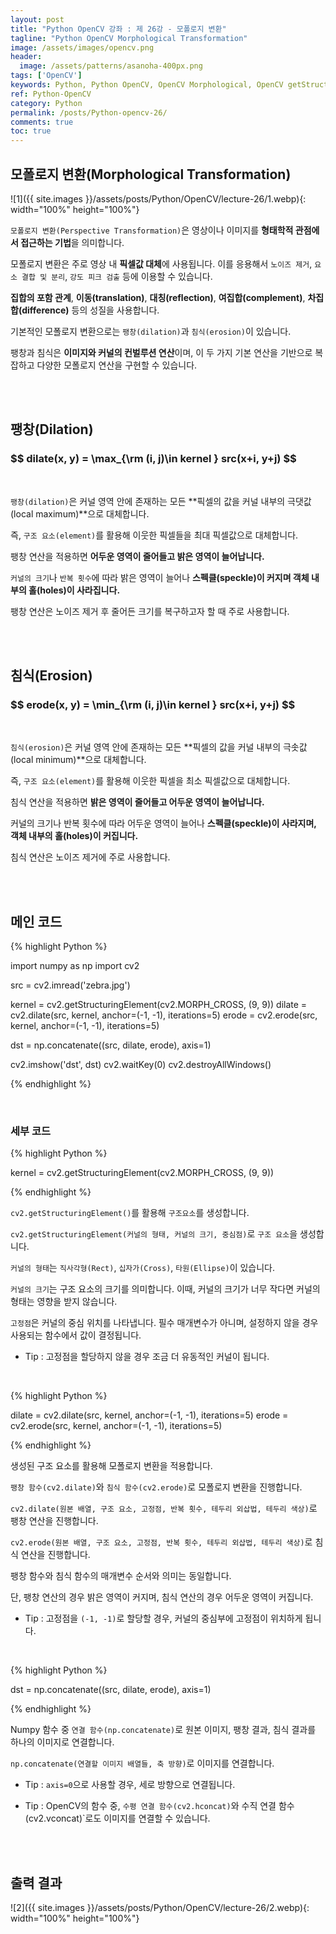 ```yaml
---
layout: post
title: "Python OpenCV 강좌 : 제 26강 - 모폴로지 변환"
tagline: "Python OpenCV Morphological Transformation"
image: /assets/images/opencv.png
header:
  image: /assets/patterns/asanoha-400px.png
tags: ['OpenCV']
keywords: Python, Python OpenCV, OpenCV Morphological, OpenCV getStructuringElement, OpenCV dilate, OpenCV erode, OpenCV kernel, Numpy concatenate
ref: Python-OpenCV
category: Python
permalink: /posts/Python-opencv-26/
comments: true
toc: true
---
```


## 모폴로지 변환(Morphological Transformation)

![1]({{ site.images }}/assets/posts/Python/OpenCV/lecture-26/1.webp){: width="100%" height="100%"}

`모폴로지 변환(Perspective Transformation)`은 영상이나 이미지를 **형태학적 관점에서 접근하는 기법**을 의미합니다.

모폴로지 변환은 주로 영상 내 **픽셀값 대체**에 사용됩니다. 이를 응용해서 `노이즈 제거`, `요소 결합 및 분리`, `강도 피크 검출` 등에 이용할 수 있습니다. 

**집합의 포함 관계**, **이동(translation)**, **대칭(reflection)**, **여집합(complement)**, **차집합(difference)** 등의 성질을 사용합니다.

기본적인 모폴로지 변환으로는 `팽창(dilation)`과 `침식(erosion)`이 있습니다.

팽창과 침식은 **이미지와 커널의 컨벌루션 연산**이며, 이 두 가지 기본 연산을 기반으로 복잡하고 다양한 모폴로지 연산을 구현할 수 있습니다. 

<br>
<br>

## 팽창(Dilation)

<h3> $$ dilate(x, y) = \max_{\rm (i, j)\in kernel } src(x+i, y+j) $$ </h3>

<br>

`팽창(dilation)`은 커널 영역 안에 존재하는 모든 **픽셀의 값을 커널 내부의 극댓값(local maximum)**으로 대체합니다.

즉, `구조 요소(element)`를 활용해 이웃한 픽셀들을 최대 픽셀값으로 대체합니다.

팽창 연산을 적용하면 **어두운 영역이 줄어들고 밝은 영역이 늘어납니다.**

`커널의 크기`나 `반복 횟수`에 따라 밝은 영역이 늘어나 **스펙클(speckle)이 커지며 객체 내부의 홀(holes)이 사라집니다.**

팽창 연산은 노이즈 제거 후 줄어든 크기를 복구하고자 할 때 주로 사용합니다.

<br>
<br>

## 침식(Erosion)

<h3> $$ erode(x, y) = \min_{\rm (i, j)\in kernel } src(x+i, y+j) $$ </h3>

<br>

`침식(erosion)`은 커널 영역 안에 존재하는 모든 **픽셀의 값을 커널 내부의 극솟값(local minimum)**으로 대체합니다.

즉, `구조 요소(element)`를 활용해 이웃한 픽셀을 최소 픽셀값으로 대체합니다.

침식 연산을 적용하면 **밝은 영역이 줄어들고 어두운 영역이 늘어납니다.**

커널의 크기나 반복 횟수에 따라 어두운 영역이 늘어나 **스펙클(speckle)이 사라지며, 객체 내부의 홀(holes)이 커집니다.**

침식 연산은 노이즈 제거에 주로 사용합니다.

<br>
<br>

## 메인 코드

{% highlight Python %}

import numpy as np
import cv2

src = cv2.imread('zebra.jpg')

kernel = cv2.getStructuringElement(cv2.MORPH_CROSS, (9, 9))
dilate = cv2.dilate(src, kernel, anchor=(-1, -1), iterations=5)
erode = cv2.erode(src, kernel, anchor=(-1, -1), iterations=5)

dst = np.concatenate((src, dilate, erode), axis=1)

cv2.imshow('dst', dst)
cv2.waitKey(0)
cv2.destroyAllWindows()

{% endhighlight %}

<br>

### 세부 코드

{% highlight Python %}

kernel = cv2.getStructuringElement(cv2.MORPH_CROSS, (9, 9))

{% endhighlight %}

`cv2.getStructuringElement()`를 활용해 `구조요소`를 생성합니다.

`cv2.getStructuringElement(커널의 형태, 커널의 크기, 중심점)`로 `구조 요소`을 생성합니다.

`커널의 형태`는 `직사각형(Rect)`, `십자가(Cross)`, `타원(Ellipse)`이 있습니다.

`커널의 크기`는 구조 요소의 크기를 의미합니다. 이때, 커널의 크기가 너무 작다면 커널의 형태는 영향을 받지 않습니다.

`고정점`은 커널의 중심 위치를 나타냅니다. 필수 매개변수가 아니며, 설정하지 않을 경우 사용되는 함수에서 값이 결정됩니다.

- Tip : 고정점을 할당하지 않을 경우 조금 더 유동적인 커널이 됩니다.

<br>

{% highlight Python %}

dilate = cv2.dilate(src, kernel, anchor=(-1, -1), iterations=5)
erode = cv2.erode(src, kernel, anchor=(-1, -1), iterations=5)

{% endhighlight %}

생성된 구조 요소를 활용해 모폴로지 변환을 적용합니다.

`팽창 함수(cv2.dilate)`와 `침식 함수(cv2.erode)`로 모폴로지 변환을 진행합니다.

`cv2.dilate(원본 배열, 구조 요소, 고정점, 반복 횟수, 테두리 외삽법, 테두리 색상)`로 팽창 연산을 진행합니다.

`cv2.erode(원본 배열, 구조 요소, 고정점, 반복 횟수, 테두리 외삽법, 테두리 색상)`로 침식 연산을 진행합니다.

팽창 함수와 침식 함수의 매개변수 순서와 의미는 동일합니다.

단, 팽창 연산의 경우 밝은 영역이 커지며, 침식 연산의 경우 어두운 영역이 커집니다.

- Tip : 고정점을 `(-1, -1)`로 할당할 경우, 커널의 중심부에 고정점이 위치하게 됩니다.

<br>

{% highlight Python %}

dst = np.concatenate((src, dilate, erode), axis=1)

{% endhighlight %}

Numpy 함수 중 `연결 함수(np.concatenate)`로 원본 이미지, 팽창 결과, 침식 결과를 하나의 이미지로 연결합니다.

`np.concatenate(연결할 이미지 배열들, 축 방향)`로 이미지를 연결합니다.

- Tip : `axis=0`으로 사용할 경우, 세로 방향으로 연결됩니다.

- Tip : OpenCV의 함수 중, `수평 연결 함수(cv2.hconcat)`와 수직 연결 함수(cv2.vconcat)`로도 이미지를 연결할 수 있습니다.

<br>
<br>

## 출력 결과

![2]({{ site.images }}/assets/posts/Python/OpenCV/lecture-26/2.webp){: width="100%" height="100%"}

